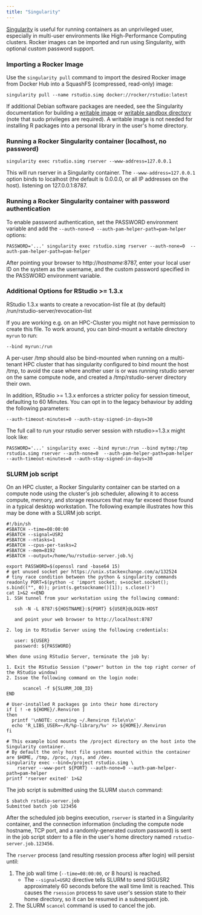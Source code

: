 ```yaml
---
title: "Singularity"
---
```


[Singularity](http://singularity.lbl.gov/) is useful for running containers as an unprivileged user, especially in multi-user environments like High-Performance Computing clusters.
Rocker images can be imported and run using Singularity, with optional custom password support.

### Importing a Rocker Image

Use the `singularity pull` command to import the desired Rocker image from Docker Hub into a SquashFS (compressed, read-only) image:

```
singularity pull --name rstudio.simg docker://rocker/rstudio:latest
```

If additional Debian software packages are needed, see the Singularity documentation for building a [writable image](http://singularity.lbl.gov/docs-flow#writable-image) or [writable sandbox directory](http://singularity.lbl.gov/docs-flow#sandbox-folder) (note that sudo privileges are required).
A writable image is not needed for installing R packages into a personal library in the user's home directory.

### Running a Rocker Singularity container (localhost, no password)

```
singularity exec rstudio.simg rserver --www-address=127.0.0.1
```

This will run rserver in a Singularity container.
The `--www-address=127.0.0.1` option binds to localhost (the default is 0.0.0.0, or all IP addresses on the host).
listening on 127.0.0.1:8787.

### Running a Rocker Singularity container with password authentication

To enable password authentication, set the PASSWORD environment variable and add the `--auth-none=0 --auth-pam-helper-path=pam-helper` options:

```
PASSWORD='...' singularity exec rstudio.simg rserver --auth-none=0  --auth-pam-helper-path=pam-helper
```

After pointing your browser to http://_hostname_:8787, enter your local user ID on the system as the username, and the custom password specified in the PASSWORD environment variable.

### Additional Options for RStudio >= 1.3.x

RStudio 1.3.x wants to create a revocation-list file at (by default) /run/rstudio-server/revocation-list

If you are working e.g. on an HPC-Cluster you might not have permission to create this file. 
To work around, you can bind-mount a writable directory `myrun` to run:

```
--bind myrun:/run
```

A per-user /tmp should also be bind-mounted when running on a multi-tenant HPC cluster that has singularity configured to bind mount the host /tmp, to avoid the case where another user is or was running rstudio server on the same compute node, and created a /tmp/rstudio-server directory their own.

In addition, RStudio >= 1.3.x enforces a stricter policy for session timeout, defaulting to 60 Minutes. You can opt in to the legacy behaviour by adding the following parameters:
```
--auth-timeout-minutes=0 --auth-stay-signed-in-days=30
```

The full call to run your rstudio server session with rstudio>=1.3.x might look like:
```
PASSWORD='...' singularity exec --bind myrun:/run --bind mytmp:/tmp rstudio.simg rserver --auth-none=0  --auth-pam-helper-path=pam-helper --auth-timeout-minutes=0 --auth-stay-signed-in-days=30
```

### SLURM job script

On an HPC cluster, a Rocker Singularity container can be started on a compute node using the cluster's job scheduler, allowing it to access compute, memory, and storage resources that may far exceed those found in a typical desktop workstation.
The following example illustrates how this may be done with a SLURM job script.

```
#!/bin/sh
#SBATCH --time=08:00:00
#SBATCH --signal=USR2
#SBATCH --ntasks=1
#SBATCH --cpus-per-tasks=2
#SBATCH --mem=8192
#SBATCH --output=/home/%u/rstudio-server.job.%j

export PASSWORD=$(openssl rand -base64 15)
# get unused socket per https://unix.stackexchange.com/a/132524
# tiny race condition between the python & singularity commands
readonly PORT=$(python -c 'import socket; s=socket.socket(); s.bind(("", 0)); print(s.getsockname()[1]); s.close()')
cat 1>&2 <<END
1. SSH tunnel from your workstation using the following command:

   ssh -N -L 8787:${HOSTNAME}:${PORT} ${USER}@LOGIN-HOST

   and point your web browser to http://localhost:8787

2. log in to RStudio Server using the following credentials:

   user: ${USER}
   password: ${PASSWORD}

When done using RStudio Server, terminate the job by:

1. Exit the RStudio Session ("power" button in the top right corner of the RStudio window)
2. Issue the following command on the login node:

      scancel -f ${SLURM_JOB_ID}
END

# User-installed R packages go into their home directory
if [ ! -e ${HOME}/.Renviron ]
then
  printf '\nNOTE: creating ~/.Renviron file\n\n'
  echo 'R_LIBS_USER=~/R/%p-library/%v' >> ${HOME}/.Renviron
fi

# This example bind mounts the /project directory on the host into the Singularity container.
# By default the only host file systems mounted within the container are $HOME, /tmp, /proc, /sys, and /dev.
singularity exec --bind=/project rstudio.simg \
    rserver --www-port ${PORT} --auth-none=0 --auth-pam-helper-path=pam-helper
printf 'rserver exited' 1>&2
```

The job script is submitted using the SLURM `sbatch` command:

```
$ sbatch rstudio-server.job
Submitted batch job 123456
```

After the scheduled job begins execution, `rserver` is started in a Singularity container, and the connection information (including the compute node hostname, TCP port, and a randomly-generated custom password) is sent in the job script stderr to a file in the user's home directory named `rstudio-server.job.123456`.

The `rserver` process (and resulting rsession process after login) will persist until:
1. The job wall time (`--time=08:00:00`, or 8 hours) is reached.
    + The `--signal=USR2` directive tells SLURM to send SIGUSR2 approximately 60 seconds before the wall time limit is reached.
      This causes the `rsession` process to save user's session state to their home directory, so it can be resumed in a subsequent job.
2. The SLURM `scancel` command is used to cancel the job.
